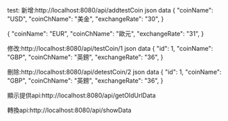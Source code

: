 test:
新增:http://localhost:8080/api/addtestCoin
json data
{
    "coinName": "USD",
    "coinChName": "美金",
    "exchangeRate": "30",
}

{
    "coinName": "EUR",
    "coinChName": "歐元",
    "exchangeRate": "31",
}

修改:http://localhost:8080/api/testCoin/1
json data
{
    "id": 1,
    "coinName": "GBP",
    "coinChName": "英鎊",
    "exchangeRate": "36",
}

刪除:http://localhost:8080/api/detestCoin/2
json data
{
    "id": 1,
    "coinName": "GBP",
    "coinChName": "英鎊",
    "exchangeRate": "36",
}

顯示提供api:http://localhost:8080/api/getOldUrlData

轉換api:http://localhost:8080/api/showData
